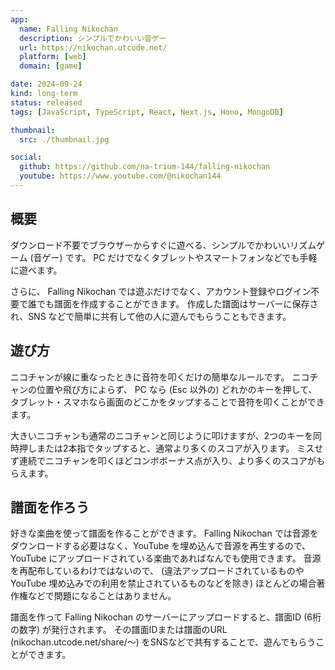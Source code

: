 ```yaml
---
app:
  name: Falling Nikochan
  description: シンプルでかわいい音ゲー
  url: https://nikochan.utcode.net/
  platform: [web]
  domain: [game]

date: 2024-09-24
kind: long-term
status: released
tags: [JavaScript, TypeScript, React, Next.js, Hono, MongoDB]

thumbnail:
  src: ./thumbnail.jpg

social:
  github: https://github.com/na-trium-144/falling-nikochan
  youtube: https://www.youtube.com/@nikochan144
---
```


## 概要

ダウンロード不要でブラウザーからすぐに遊べる、シンプルでかわいいリズムゲーム (音ゲー) です。
PC だけでなくタブレットやスマートフォンなどでも手軽に遊べます。

さらに、 Falling Nikochan では遊ぶだけでなく、アカウント登録やログイン不要で誰でも譜面を作成することができます。
作成した譜面はサーバーに保存され、SNS などで簡単に共有して他の人に遊んでもらうこともできます。

## 遊び方

ニコチャンが線に重なったときに音符を叩くだけの簡単なルールです。
ニコチャンの位置や飛び方によらず、 PC なら (Esc 以外の) どれかのキーを押して、タブレット・スマホなら画面のどこかをタップすることで音符を叩くことができます。

大きいニコチャンも通常のニコチャンと同じように叩けますが、2つのキーを同時押しまたは2本指でタップすると、通常より多くのスコアが入ります。
ミスせず連続でニコチャンを叩くほどコンボボーナス点が入り、より多くのスコアがもらえます。

## 譜面を作ろう

好きな楽曲を使って譜面を作ることができます。
Falling Nikochan では音源をダウンロードする必要はなく、YouTube を埋め込んで音源を再生するので、YouTube にアップロードされている楽曲であればなんでも使用できます。
音源を再配布しているわけではないので、 (違法アップロードされているものや YouTube 埋め込みでの利用を禁止されているものなどを除き) ほとんどの場合著作権などで問題になることはありません。

譜面を作って Falling Nikochan のサーバーにアップロードすると、譜面ID (6桁の数字) が発行されます。
その譜面IDまたは譜面のURL (nikochan.utcode.net/share/〜) をSNSなどで共有することで、遊んでもらうことができます。
